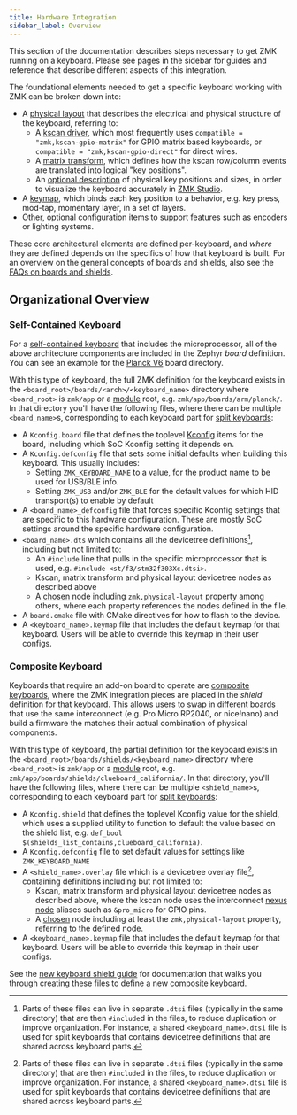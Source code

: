 ```yaml
---
title: Hardware Integration
sidebar_label: Overview
---
```


This section of the documentation describes steps necessary to get ZMK running on a keyboard.
Please see pages in the sidebar for guides and reference that describe different aspects of this integration.

The foundational elements needed to get a specific keyboard working with ZMK can be broken down into:

- A [physical layout](physical-layouts.md) that describes the electrical and physical structure of the keyboard, referring to:
  - A [kscan driver](../../config/kscan.md), which most frequently uses `compatible = "zmk,kscan-gpio-matrix"` for GPIO matrix based keyboards, or `compatible = "zmk,kscan-gpio-direct"` for direct wires.
  - A [matrix transform](../../config/layout.md), which defines how the kscan row/column events are translated into logical "key positions".
  - An [optional description](physical-layouts.md#optional-keys-property) of physical key positions and sizes, in order to visualize the keyboard accurately in [ZMK Studio](../../features/studio.md).
- A [keymap](../../keymaps/index.mdx), which binds each key position to a behavior, e.g. key press, mod-tap, momentary layer, in a set of layers.
- Other, optional configuration items to support features such as encoders or lighting systems.

These core architectural elements are defined per-keyboard, and _where_ they are defined depends on the specifics of how that keyboard is built.
For an overview on the general concepts of boards and shields, also see the [FAQs on boards and shields](../../faq.md#why-boards-and-shields-why-not-just-keyboard).

## Organizational Overview

### Self-Contained Keyboard

For a [self-contained keyboard](../../hardware.mdx#onboard) that includes the microprocessor, all of the above architecture components are included in the Zephyr _board_ definition.
You can see an example for the [Planck V6](https://github.com/zmkfirmware/zmk/tree/main/app/boards/arm/planck) board directory.

With this type of keyboard, the full ZMK definition for the keyboard exists in the `<board_root>/boards/<arch>/<keyboard_name>` directory where `<board_root>` is `zmk/app` or a [module](../../features/modules.mdx) root, e.g. `zmk/app/boards/arm/planck/`.
In that directory you'll have the following files, where there can be multiple `<board_name>`s, corresponding to each keyboard part for [split keyboards](../../features/split-keyboards.md):

- A `Kconfig.board` file that defines the toplevel [Kconfig](https://docs.zephyrproject.org/3.5.0/build/kconfig/index.html) items for the board, including which SoC Kconfig setting it depends on.
- A `Kconfig.defconfig` file that sets some initial defaults when building this keyboard. This usually includes:
  - Setting `ZMK_KEYBOARD_NAME` to a value, for the product name to be used for USB/BLE info.
  - Setting `ZMK_USB` and/or `ZMK_BLE` for the default values for which HID transport(s) to enable by default
- A `<board_name>_defconfig` file that forces specific Kconfig settings that are specific to this hardware configuration.
  These are mostly SoC settings around the specific hardware configuration.
- `<board_name>.dts` which contains all the devicetree definitions[^1], including but not limited to:
  - An `#include` line that pulls in the specific microprocessor that is used, e.g. `#include <st/f3/stm32f303Xc.dtsi>`.
  - Kscan, matrix transform and physical layout devicetree nodes as described above
  - A [chosen](https://docs.zephyrproject.org/3.5.0/build/dts/intro-syntax-structure.html#aliases-and-chosen-nodes) node including `zmk,physical-layout` property among others, where each property references the nodes defined in the file.
- A `board.cmake` file with CMake directives for how to flash to the device.
- A `<keyboard_name>.keymap` file that includes the default keymap for that keyboard. Users will be able to override this keymap in their user configs.

[^1]:
    Parts of these files can live in separate `.dtsi` files (typically in the same directory) that are then `#include`d in the files, to reduce duplication or improve organization.
    For instance, a shared `<keyboard_name>.dtsi` file is used for split keyboards that contains devicetree definitions that are shared across keyboard parts.

### Composite Keyboard

Keyboards that require an add-on board to operate are [composite keyboards](../../hardware.mdx#composite), where the ZMK integration pieces are placed in the _shield_ definition for that keyboard.
This allows users to swap in different boards that use the same interconnect (e.g. Pro Micro RP2040, or nice!nano) and build a firmware the matches their actual combination of physical components.

With this type of keyboard, the partial definition for the keyboard exists in the `<board_root>/boards/shields/<keyboard_name>` directory where `<board_root>` is `zmk/app` or a [module](../../features/modules.mdx) root, e.g. `zmk/app/boards/shields/clueboard_california/`.
In that directory, you'll have the following files, where there can be multiple `<shield_name>`s, corresponding to each keyboard part for [split keyboards](../../features/split-keyboards.md):

- A `Kconfig.shield` that defines the toplevel Kconfig value for the shield, which uses a supplied utility to function to default the value based on the shield list, e.g. `def_bool $(shields_list_contains,clueboard_california)`.
- A `Kconfig.defconfig` file to set default values for settings like `ZMK_KEYBOARD_NAME`
- A `<shield_name>.overlay` file which is a devicetree overlay file[^1], containing definitions including but not limited to:
  - Kscan, matrix transform and physical layout devicetree nodes as described above, where the kscan node uses the interconnect [nexus node](https://docs.zephyrproject.org/3.5.0/hardware/porting/shields.html#gpio-nexus-nodes) aliases such as `&pro_micro` for GPIO pins.
  - A [chosen](https://docs.zephyrproject.org/3.5.0/build/dts/intro-syntax-structure.html#aliases-and-chosen-nodes) node including at least the `zmk,physical-layout` property, referring to the defined node.
- A `<keyboard_name>.keymap` file that includes the default keymap for that keyboard. Users will be able to override this keymap in their user configs.

See the [new keyboard shield guide](new-shield.mdx) for documentation that walks you through creating these files to define a new composite keyboard.
